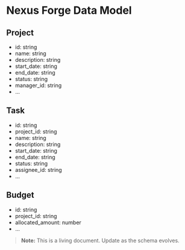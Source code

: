 # Nexus Forge Data Model

## Project
- id: string
- name: string
- description: string
- start_date: string
- end_date: string
- status: string
- manager_id: string
- ...

## Task
- id: string
- project_id: string
- name: string
- description: string
- start_date: string
- end_date: string
- status: string
- assignee_id: string
- ...

## Budget
- id: string
- project_id: string
- allocated_amount: number
- ...

> **Note:** This is a living document. Update as the schema evolves.
